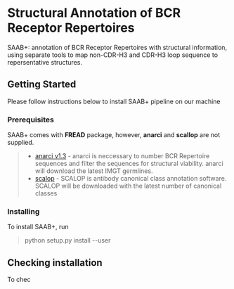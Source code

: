 # Structural Annotation of BCR Receptor Repertoires
SAAB+: annotation of BCR Receptor Repertoires with structural information, using separate tools
to map non-CDR-H3 and CDR-H3 loop sequence to repersentative structures.

## Getting Started
Please follow instructions below to install SAAB+ pipeline on our machine

### Prerequisites
SAAB+ comes with **FREAD** package, however, **anarci** and **scallop** are not supplied.

> * [anarci v1.3](http://) - anarci is neccessary to number BCR Repertoire sequences and
                             filter the sequences for structural viability.
                             anarci will download the latest IMGT germlines.
> * [scalop](http://) - SCALOP is antibody canonical class annotation software.
                        SCALOP will be downloaded with the latest number of canonical classes

### Installing
To install SAAB+, run
> python setup.py install --user

## Checking installation
To chec

